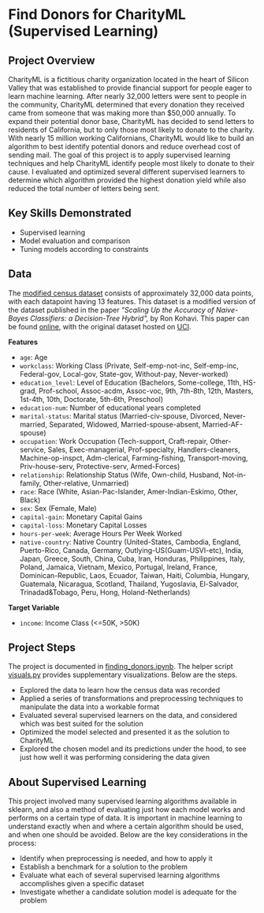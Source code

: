 # Find Donors for CharityML (Supervised Learning)

## Project Overview

CharityML is a fictitious charity organization located in the heart of Silicon Valley that was established to provide financial support for people eager to learn machine learning. After nearly 32,000 letters were sent to people in the community, CharityML determined that every donation they received came from someone that was making more than $50,000 annually. To expand their potential donor base, CharityML has decided to send letters to residents of California, but to only those most likely to donate to the charity. With nearly 15 million working Californians, CharityML would like to build an algorithm to best identify potential donors and reduce overhead cost of sending mail. The goal of this project is to apply supervised learning techniques and help CharityML identify people most likely to donate to their cause. I evaluated and optimized several different supervised learners to determine which algorithm provided the highest donation yield while also reduced the total number of letters being sent.  

## Key Skills Demonstrated
- Supervised learning
- Model evaluation and comparison
- Tuning models according to constraints

## Data

The [modified census dataset](https://github.com/iDataist/Find-Donors-for-CharityML/blob/master/census.csv) consists of approximately 32,000 data points, with each datapoint having 13 features. This dataset is a modified version of the dataset published in the paper *"Scaling Up the Accuracy of Naive-Bayes Classifiers: a Decision-Tree Hybrid",* by Ron Kohavi. This paper can be found [online](https://www.aaai.org/Papers/KDD/1996/KDD96-033.pdf), with the original dataset hosted on [UCI](https://archive.ics.uci.edu/ml/datasets/Census+Income).

**Features**
- `age`: Age
- `workclass`: Working Class (Private, Self-emp-not-inc, Self-emp-inc, Federal-gov, Local-gov, State-gov, Without-pay, Never-worked)
- `education_level`: Level of Education (Bachelors, Some-college, 11th, HS-grad, Prof-school, Assoc-acdm, Assoc-voc, 9th, 7th-8th, 12th, Masters, 1st-4th, 10th, Doctorate, 5th-6th, Preschool)
- `education-num`: Number of educational years completed
- `marital-status`: Marital status (Married-civ-spouse, Divorced, Never-married, Separated, Widowed, Married-spouse-absent, Married-AF-spouse)
- `occupation`: Work Occupation (Tech-support, Craft-repair, Other-service, Sales, Exec-managerial, Prof-specialty, Handlers-cleaners, Machine-op-inspct, Adm-clerical, Farming-fishing, Transport-moving, Priv-house-serv, Protective-serv, Armed-Forces)
- `relationship`: Relationship Status (Wife, Own-child, Husband, Not-in-family, Other-relative, Unmarried)
- `race`: Race (White, Asian-Pac-Islander, Amer-Indian-Eskimo, Other, Black)
- `sex`: Sex (Female, Male)
- `capital-gain`: Monetary Capital Gains
- `capital-loss`: Monetary Capital Losses
- `hours-per-week`: Average Hours Per Week Worked
- `native-country`: Native Country (United-States, Cambodia, England, Puerto-Rico, Canada, Germany, Outlying-US(Guam-USVI-etc), India, Japan, Greece, South, China, Cuba, Iran, Honduras, Philippines, Italy, Poland, Jamaica, Vietnam, Mexico, Portugal, Ireland, France, Dominican-Republic, Laos, Ecuador, Taiwan, Haiti, Columbia, Hungary, Guatemala, Nicaragua, Scotland, Thailand, Yugoslavia, El-Salvador, Trinadad&Tobago, Peru, Hong, Holand-Netherlands)

**Target Variable**
- `income`: Income Class (<=50K, >50K)

## Project Steps
The project is documented in [finding_donors.ipynb](https://github.com/iDataist/Find-Donors-for-CharityML/blob/master/finding_donors.ipynb). The helper script [visuals.py](https://github.com/iDataist/Find-Donors-for-CharityML/blob/master/visuals.py) provides supplementary visualizations. Below are the steps.

- Explored the data to learn how the census data was recorded
- Applied a series of transformations and preprocessing techniques to manipulate the data into a workable format
- Evaluated several supervised learners on the data, and considered which was best suited for the solution
- Optimized the model selected and presented it as the solution to CharityML
- Explored the chosen model and its predictions under the hood, to see just how well it was performing considering the data given

## About Supervised Learning

This project involved many supervised learning algorithms available in sklearn, and also a method of evaluating just how each model works and performs on a certain type of data. It is important in machine learning to understand exactly when and where a certain algorithm should be used, and when one should be avoided. Below are the key considerations in the process:

- Identify when preprocessing is needed, and how to apply it
- Establish a benchmark for a solution to the problem
- Evaluate what each of several supervised learning algorithms accomplishes given a specific dataset
- Investigate whether a candidate solution model is adequate for the problem
